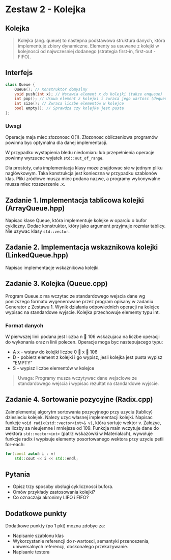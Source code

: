# Zestaw 2 - Kolejka

## Kolejka

> Kolejka (ang. queue) to nastepna podstawowa struktura danych, która implementuje zbiory dynamiczne. Elementy sa usuwane z kolejki w kolejnosci od najwczesniej dodanego (strategia first-in, first-out - FIFO).

## Interfejs

```cpp
class Queue {
    Queue(); // Konstruktor domyslny
    void push(int x); // Wstawia element x do kolejki (takze enqueue)
    int pop(); // Usuwa element z kolejki i zwraca jego wartosc (dequeue)
    int size(); // Zwraca liczbe elementów w kolejce
    bool empty(); // Sprawdza czy kolejka jest pusta
};
```

### Uwagi

Operacje maja miec złozonosc O(1). Złozonosc obliczeniowa programów powinna byc optymalna dla danej implementacji.

W przypadku wystapienia błedu niedomiaru lub przepełnienia operacje powinny wyrzucac wyjatek `std::out_of_range`.

Dla prostoty, cała implementacja klasy moze znajdowac sie w jednym pliku nagłówkowym. Taka konstrukcja jest konieczna w przypadku szablonów klas. Pliki zródłowe musza miec podana nazwe, a programy wykonywalne musza miec rozszerzenie .x.

## Zadanie 1. Implementacja tablicowa kolejki (ArrayQueue.hpp)

Napisac klase Queue, która implementuje kolejke w oparciu o bufor cykliczny. Dodac konstruktor, który jako argument przyjmuje rozmiar tablicy. Nie uzywac klasy `std::vector`.

## Zadanie 2. Implementacja wskaznikowa kolejki (LinkedQueue.hpp)

Napisac implementacje wskaznikowa kolejki.

## Zadanie 3. Kolejka (Queue.cpp)

Program Queue.x ma wczytac ze standardowego wejscia dane wg ponizszego formatu wygenerowane przez program opisany w zadaniu Generator z Zestawu 1. Wynik działania odpowiednich operacji na kolejce wypisac na standardowe wyjscie. Kolejka przechowuje elementy typu int.

### Format danych

W pierwszej linii podana jest liczba n  106 wskazujaca na liczbe operacji do
wykonania oraz n linii polecen. Operacje moga byc nastepujacego typu:

- A x - wstaw do kolejki liczbe 0  x  106
- D - pobierz element z kolejki i go wypisz, jesli kolejka jest pusta wypisz “EMPTY”
- S - wypisz liczbe elementów w kolejce

> Uwaga: Programy musza wczytywac dane wejsciowe ze standardowego wejscia i wypisac rezultat na standardowe wyjscie.

## Zadanie 4. Sortowanie pozycyjne (Radix.cpp)

Zaimplementuj algorytm sortowania pozycyjnego przy uzyciu (tablicy) dziesieciu kolejek. Nalezy uzyc własnej implementacji kolejki. Napisac funkcje `void radix(std::vector<int>& v)`, która sortuje wektor v. Załozyc, ze liczby sa nieujemne i mniejsze od 109. Funkcja main wczytuje dane do wektora `std::vector<int>` (patrz wskazówki w Materiałach), wywołuje funkcje radix i wypisuje elementy posortowanego wektora przy uzyciu petli for-each:

```cpp
for(const auto& i : v)
    std::cout << i << std::endl;
```

## Pytania

- Opisz trzy sposoby obsługi cyklicznosci bufora.
- Omów przykłady zastosowania kolejki?
- Co oznaczaja akronimy LIFO i FIFO?

## Dodatkowe punkty

Dodatkowe punkty (po 1 pkt) mozna zdobyc za:

- Napisanie szablonu klas
- Wykorzystanie referencji do r-wartosci, semantyki przenoszenia, uniwersalnych referencji, doskonałego przekazywanie.
- Napisanie testera
